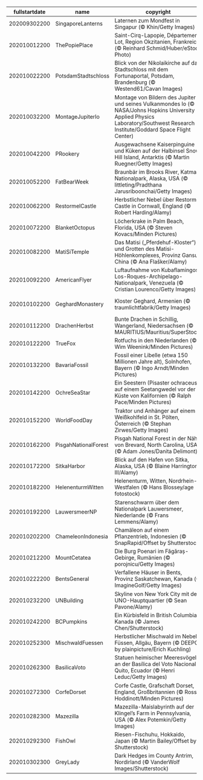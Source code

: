 |fullstartdate|name|copyright|title|image|
|--|--|--|--|--|
202009302200|SingaporeLanterns|Laternen zum Mondfest in Singapur (© Khin/Getty Images)|Lunare Laternen-Feierlichkeiten|![](/de-DE/2020/10/202009302200SingaporeLanterns.jpg)|
202010012200|ThePopiePlace|Saint-Cirq-Lapopie, Département Lot, Region Okzitanien, Frankreich (© Reinhard Schmid/Huber/eStock Photo)|Im grünen Tal des Lot|![](/de-DE/2020/10/202010012200ThePopiePlace.jpg)|
202010022200|PotsdamStadtschloss|Blick von der Nikolaikirche auf das Stadtschloss mit dem Fortunaportal, Potsdam, Brandenburg (© Westend61/Cavan Images)|Ein Tag zum Feiern|![](/de-DE/2020/10/202010022200PotsdamStadtschloss.jpg)|
202010032200|MontageJupiterIo|Montage von Bildern des Jupiter und seines Vulkanmondes Io (© NASA/Johns Hopkins University Applied Physics Laboratory/Southwest Research Institute/Goddard Space Flight Center)|Infraroter Jupiter, ausbrechender Io|![](/de-DE/2020/10/202010032200MontageJupiterIo.jpg)|
202010042200|PRookery|Ausgewachsene Kaiserpinguine und Küken auf der Halbinsel Snow Hill Island, Antarktis (© Martin Ruegner/Getty Images)|He, ihr zwei da vorne!|![](/de-DE/2020/10/202010042200PRookery.jpg)|
202010052200|FatBearWeek|Braunbär im Brooks River, Katmai-Nationalpark, Alaska, USA (© littleting/Pradthana Jarusriboonchai/Getty Images)|Warten auf den Lachs|![](/de-DE/2020/10/202010052200FatBearWeek.jpg)|
202010062200|RestormelCastle|Herbstlicher Nebel über Restormel Castle in Cornwall, England (© Robert Harding/Alamy)|Die runde Burg von Cornwall|![](/de-DE/2020/10/202010062200RestormelCastle.jpg)|
202010072200|BlanketOctopus|Löcherkrake in Palm Beach, Florida, USA (© Steven Kovacs/Minden Pictures)|Ein Regenbogen unter Wasser|![](/de-DE/2020/10/202010072200BlanketOctopus.jpg)|
202010082200|MatiSiTemple|Das Matisi („Pferdehuf-Kloster“) und Grotten des Matisi-Höhlenkomplexes, Provinz Gansu, China (© Ana Flašker/Alamy)|Höhlentempel im Qilian-Gebirge|![](/de-DE/2020/10/202010082200MatiSiTemple.jpg)|
202010092200|AmericanFlyer|Luftaufnahme von Kubaflamingos, Los-Roques-Archipelago-Nationalpark, Venezuela (© Cristian Lourenco/Getty Images)|Zeit zum Weiterziehen|![](/de-DE/2020/10/202010092200AmericanFlyer.jpg)|
202010102200|GeghardMonastery|Kloster Geghard, Armenien (© traumlichtfabrik/Getty Images)|UNESCO-Welterbe in Armenien|![](/de-DE/2020/10/202010102200GeghardMonastery.jpg)|
202010112200|DrachenHerbst|Bunte Drachen in Schillig, Wangerland, Niedersachsen (© MAURITIUS/Mauritius/SuperStock)|Hoch soll er steigen!|![](/de-DE/2020/10/202010112200DrachenHerbst.jpg)|
202010122200|TrueFox|Rotfuchs in den Niederlanden (© Wim Weenink/Minden Pictures)|Fuchs im Marschland|![](/de-DE/2020/10/202010122200TrueFox.jpg)|
202010132200|BavariaFossil|Fossil einer Libelle (etwa 150 Millionen Jahre alt), Solnhofen, Bayern (© Ingo Arndt/Minden Pictures)|Zeugnis der Erdgeschichte|![](/de-DE/2020/10/202010132200BavariaFossil.jpg)|
202010142200|OchreSeaStar|Ein Seestern (Pisaster ochraceus) auf einem Seetangwedel vor der Küste von Kalifornien (© Ralph Pace/Minden Pictures)|Fünf Arme und jede Menge Saugnäpfe|![](/de-DE/2020/10/202010142200OchreSeaStar.jpg)|
202010152200|WorldFoodDay|Traktor und Anhänger auf einem Weißkohlfeld in St. Pölten, Österreich (© Stephan Zirwes/Getty Images)|Erntezeit am Welternährungstag|![](/de-DE/2020/10/202010152200WorldFoodDay.jpg)|
202010162200|PisgahNationalForest|Pisgah National Forest in der Nähe von Brevard, North Carolina, USA (© Adam Jones/Danita Delimont)|Nebel über dem Wald|![](/de-DE/2020/10/202010162200PisgahNationalForest.jpg)|
202010172200|SitkaHarbor|Blick auf den Hafen von Sitka, Alaska, USA (© Blaine Harrington III/Alamy)|Sitka leuchtet am Alaska Day|![](/de-DE/2020/10/202010172200SitkaHarbor.jpg)|
202010182200|HelenenturmWitten|Helenenturm, Witten, Nordrhein-Westfalen (© Hans Blossey/age fotostock)|Aussichtsturm im Nebel|![](/de-DE/2020/10/202010182200HelenenturmWitten.jpg)|
202010192200|LauwersmeerNP|Starenschwarm über dem Nationalpark Lauwersmeer, Niederlande (© Frans Lemmens/Alamy)|Ein Star kommt selten allein|![](/de-DE/2020/10/202010192200LauwersmeerNP.jpg)|
202010202200|ChameleonIndonesia|Chamäleon auf einem Pflanzentrieb, Indonesien (© SnapRapid/Offset by Shutterstock)|Sieht dieses Chamäleon etwas verunsichert aus?|![](/de-DE/2020/10/202010202200ChameleonIndonesia.jpg)|
202010212200|MountCetatea|Die Burg Poenari im Făgăraș-Gebirge, Rumänien (© porojnicu/Getty Images)|Eine Burg für einen Grafen|![](/de-DE/2020/10/202010212200MountCetatea.jpg)|
202010222200|BentsGeneral|Verfallene Häuser in Bents, Provinz Saskatchewan, Kanada (© ImagineGolf/Getty Images)|Die spukhafte Seite von Saskatchewan|![](/de-DE/2020/10/202010222200BentsGeneral.jpg)|
202010232200|UNBuilding|Skyline von New York City mit dem UNO-Hauptquartier (© Sean Pavone/Alamy)|75 Jahre Vereinte Nationen|![](/de-DE/2020/10/202010232200UNBuilding.jpg)|
202010242200|BCPumpkins|Ein Kürbisfeld in British Columbia, Kanada (© James Chen/Shutterstock)|Paradies für Kürbisschnitzer|![](/de-DE/2020/10/202010242200BCPumpkins.jpg)|
202010252300|MischwaldFuessen|Herbstlicher Mischwald im Nebel, Füssen, Allgäu, Bayern (© DEEPOL by plainpicture/Erich Kuchling)|Herbststimmung im Allgäu|![](/de-DE/2020/10/202010252300MischwaldFuessen.jpg)|
202010262300|BasilicaVoto|Statuen heimischer Meeresvögel an der Basílica del Voto Nacional in Quito, Ecuador (© Henri Leduc/Getty Images)|Steinerne Vögel in Ecuadors Hauptstadt|![](/de-DE/2020/10/202010262300BasilicaVoto.jpg)|
202010272300|CorfeDorset|Corfe Castle, Grafschaft Dorset, England, Großbritannien (© Ross Hoddinott/Minden Pictures)|Die „Burg im Tal“|![](/de-DE/2020/10/202010272300CorfeDorset.jpg)|
202010282300|Mazezilla|Mazezilla-Maislabyrinth auf der Klingel’s Farm in Pennsylvania, USA (© Alex Potemkin/Getty Images)|Finden Sie den Ausgang?|![](/de-DE/2020/10/202010282300Mazezilla.jpg)|
202010292300|FishOwl|Riesen-Fischuhu, Hokkaido, Japan (© Martin Bailey/Offset by Shutterstock)|Eine der größten Eulenarten der Welt|![](/de-DE/2020/10/202010292300FishOwl.jpg)|
202010302300|GreyLady|Dark Hedges im County Antrim, Nordirland (© VanderWolf Images/Shutterstock)|In einer dunklen Nacht wie dieser …|![](/de-DE/2020/10/202010302300GreyLady.jpg)|
